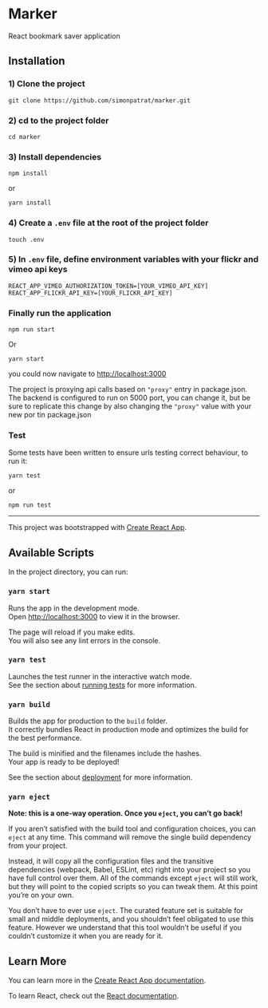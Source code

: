 # Marker

React bookmark saver application

## Installation

### 1) Clone the project

```
git clone https://github.com/simonpatrat/marker.git
```

### 2) cd to the project folder

```
cd marker
```

### 3) Install dependencies

```
npm install
```

or

```
yarn install
```

### 4) Create a `.env` file at the root of the project folder

```
touch .env
```

### 5) In `.env` file, define environment variables with your flickr and vimeo api keys

```
REACT_APP_VIMEO_AUTHORIZATION_TOKEN=[YOUR_VIMEO_API_KEY]
REACT_APP_FLICKR_API_KEY=[YOUR_FLICKR_API_KEY]
```

### Finally run the application

```
npm run start
```

Or

```
yarn start
```

you could now navigate to [http://localhost:3000](http://localhost:3000)

The project is proxying api calls based on `"proxy"` entry in package.json.
The backend is configured to run on 5000 port, you can change it, but be sure to replicate this change by also changing the `"proxy"` value with your new por tin package.json

### Test

Some tests have been written to ensure urls testing correct behaviour, to run it:

```
yarn test
```

or

```
npm run test
```

---

This project was bootstrapped with [Create React App](https://github.com/facebook/create-react-app).

## Available Scripts

In the project directory, you can run:

### `yarn start`

Runs the app in the development mode.<br />
Open [http://localhost:3000](http://localhost:3000) to view it in the browser.

The page will reload if you make edits.<br />
You will also see any lint errors in the console.

### `yarn test`

Launches the test runner in the interactive watch mode.<br />
See the section about [running tests](https://facebook.github.io/create-react-app/docs/running-tests) for more information.

### `yarn build`

Builds the app for production to the `build` folder.<br />
It correctly bundles React in production mode and optimizes the build for the best performance.

The build is minified and the filenames include the hashes.<br />
Your app is ready to be deployed!

See the section about [deployment](https://facebook.github.io/create-react-app/docs/deployment) for more information.

### `yarn eject`

**Note: this is a one-way operation. Once you `eject`, you can’t go back!**

If you aren’t satisfied with the build tool and configuration choices, you can `eject` at any time. This command will remove the single build dependency from your project.

Instead, it will copy all the configuration files and the transitive dependencies (webpack, Babel, ESLint, etc) right into your project so you have full control over them. All of the commands except `eject` will still work, but they will point to the copied scripts so you can tweak them. At this point you’re on your own.

You don’t have to ever use `eject`. The curated feature set is suitable for small and middle deployments, and you shouldn’t feel obligated to use this feature. However we understand that this tool wouldn’t be useful if you couldn’t customize it when you are ready for it.

## Learn More

You can learn more in the [Create React App documentation](https://facebook.github.io/create-react-app/docs/getting-started).

To learn React, check out the [React documentation](https://reactjs.org/).
